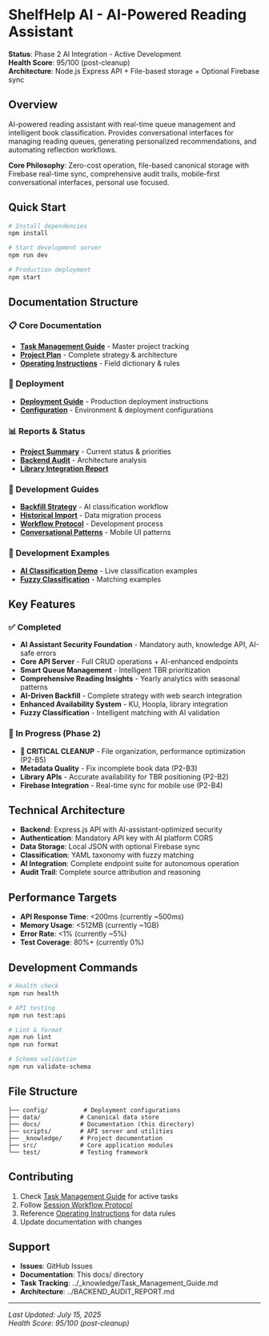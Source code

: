 # ShelfHelp AI - AI-Powered Reading Assistant

**Status**: Phase 2 AI Integration - Active Development  
**Health Score**: 95/100 (post-cleanup)  
**Architecture**: Node.js Express API + File-based storage + Optional Firebase sync

## Overview

AI-powered reading assistant with real-time queue management and intelligent book classification. Provides conversational interfaces for managing reading queues, generating personalized recommendations, and automating reflection workflows.

**Core Philosophy**: Zero-cost operation, file-based canonical storage with Firebase real-time sync, comprehensive audit trails, mobile-first conversational interfaces, personal use focused.

## Quick Start

```bash
# Install dependencies
npm install

# Start development server
npm run dev

# Production deployment
npm start
```

## Documentation Structure

### 📋 Core Documentation
- **[Task Management Guide](../_knowledge/Task_Management_Guide.md)** - Master project tracking
- **[Project Plan](../_knowledge/Project_Plan.md)** - Complete strategy & architecture
- **[Operating Instructions](../_knowledge/Operating_Instructions.md)** - Field dictionary & rules

### 🚀 Deployment
- **[Deployment Guide](DEPLOYMENT.md)** - Production deployment instructions
- **[Configuration](../config/)** - Environment & deployment configurations

### 📊 Reports & Status
- **[Project Summary](../_knowledge/summary.md)** - Current status & priorities
- **[Backend Audit](../BACKEND_AUDIT_REPORT.md)** - Architecture analysis
- **[Library Integration Report](../_knowledge/P2-B2_Library_Integration_Report.md)**

### 🔧 Development Guides
- **[Backfill Strategy](../_knowledge/backfill-strategy-guide.md)** - AI classification workflow
- **[Historical Import](../_knowledge/historical-import-guide.md)** - Data migration process
- **[Workflow Protocol](../_knowledge/Session_Workflow_Protocol.md)** - Development process
- **[Conversational Patterns](../_knowledge/conversational-interface-patterns.md)** - Mobile UI patterns

### 🎯 Development Examples
- **[AI Classification Demo](../_knowledge/ai-classification-demo.md)** - Live classification examples
- **[Fuzzy Classification](../_knowledge/fuzzy-classification-examples.md)** - Matching examples

## Key Features

### ✅ Completed
- **AI Assistant Security Foundation** - Mandatory auth, knowledge API, AI-safe errors
- **Core API Server** - Full CRUD operations + AI-enhanced endpoints
- **Smart Queue Management** - Intelligent TBR prioritization
- **Comprehensive Reading Insights** - Yearly analytics with seasonal patterns
- **AI-Driven Backfill** - Complete strategy with web search integration
- **Enhanced Availability System** - KU, Hoopla, library integration
- **Fuzzy Classification** - Intelligent matching with AI validation

### 🔄 In Progress (Phase 2)
- **🔴 CRITICAL CLEANUP** - File organization, performance optimization (P2-B5)
- **Metadata Quality** - Fix incomplete book data (P2-B3)
- **Library APIs** - Accurate availability for TBR positioning (P2-B2)
- **Firebase Integration** - Real-time sync for mobile use (P2-B4)

## Technical Architecture

- **Backend**: Express.js API with AI-assistant-optimized security
- **Authentication**: Mandatory API key with AI platform CORS
- **Data Storage**: Local JSON with optional Firebase sync
- **Classification**: YAML taxonomy with fuzzy matching
- **AI Integration**: Complete endpoint suite for autonomous operation
- **Audit Trail**: Complete source attribution and reasoning

## Performance Targets

- **API Response Time**: <200ms (currently ~500ms)
- **Memory Usage**: <512MB (currently ~1GB)
- **Error Rate**: <1% (currently ~5%)
- **Test Coverage**: 80%+ (currently 0%)

## Development Commands

```bash
# Health check
npm run health

# API testing
npm run test:api

# Lint & format
npm run lint
npm run format

# Schema validation
npm run validate-schema
```

## File Structure

```
├── config/          # Deployment configurations
├── data/           # Canonical data store
├── docs/           # Documentation (this directory)
├── scripts/        # API server and utilities
├── _knowledge/     # Project documentation
├── src/            # Core application modules
└── test/           # Testing framework
```

## Contributing

1. Check [Task Management Guide](../_knowledge/Task_Management_Guide.md) for active tasks
2. Follow [Session Workflow Protocol](../_knowledge/Session_Workflow_Protocol.md)
3. Reference [Operating Instructions](../_knowledge/Operating_Instructions.md) for data rules
4. Update documentation with changes

## Support

- **Issues**: GitHub Issues
- **Documentation**: This docs/ directory
- **Task Tracking**: ../_knowledge/Task_Management_Guide.md
- **Architecture**: ../BACKEND_AUDIT_REPORT.md

---

*Last Updated: July 15, 2025*  
*Health Score: 95/100 (post-cleanup)*